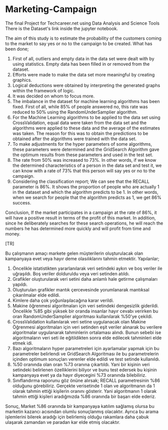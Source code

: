 # Marketing-Campaign
The final Project for Techcareer.net using Data Analysis and Science Tools
There is the Dataset's link inside the jupyter notebook.

The aim of this study is to estimate the probability of the customers coming to the market to say yes or no to the campaign to be created.
What has been done;
1. First of all, outliers and empty data in the data set were dealt with by using statistics. Empty data has been filled in or removed from the dataset.
2. Efforts were made to make the data set more meaningful by creating graphics.
3. Logical deductions were obtained by interpreting the generated graphs within the framework of logic.
4. It was decided on whom to focus more.
5. The imbalance in the dataset for machine learning algorithms has been fixed. First of all, while 85% of people answered no, this rate was reduced to 50% using the RandomUnderSamplier algorithm.
6. For the Machine Learning algorithms to be applied to the data set using CrossValidation, equal data were taken from the data set and the algorithms were applied to these data and the average of the estimates was taken. The reason for this was to obtain the predictions to be obtained after the algorithms were trained with the data set.
7. To make adjustments for the hyper parameters of some algorithms, these parameters were determined and the GridSearch Algorithm gave the optimum results from these parameters and used in the test set.
8. The rate from 50% was increased to 73%. In other words, if we know the determined characteristics of a person in the data set and test it, we can know with a rate of 73% that this person will say yes or no to the campaign.
9. Considering the classification report; We can see that the RECALL parameter is 86%.
It shows the proportion of people who are actually 1 in the dataset and which the algorithm predicts to be 1.
In other words, when we search for people that the algorithm predicts as 1, we get 86% success.

Conclusion,
If the market participates in a campaign at the rate of 86%, it will have a positive result in terms of the profit of this market. In addition, since he deliberately searches for these search operations, he will reach the numbers he has determined more quickly and will profit from time and money.


[TR]

Bu çalışmanın amaçı markete gelen müşterilerin oluşturulacak olan kampanyaya evet veya hayır deme olasılıklarını tahmin etmektir. 
Yapılanlar; 
1. Öncelikle istatistikten yararlanılarak veri setindeki aykırı ve boş veriler ile uğraşıldı. Boş veriler dolduruldu veya veri setinden atıldı. 
2. Grafikler oluşturularak veri setini daha anlamlı hale getirme çalışmaları yapıldı. 
3. Oluşturulan grafikler mantık çercevesinde yorumlanarak mantıksal çıkarılmalar elde edildi. 
4. Kimlere daha çok yoğunlaşılacağına karar verildi.
5. Makine öğrenmesi algoritmaları için veri setindeki dengesizlik giderildi. Öncelikle %85 gibi yüksek bir oranda insanlar hayır cevabı verirken bu oran RandomUnderSamplier algoritması kullanılarak %50'ye çekildi.
6. CrossValidation kullanılarak veri setine uygulanacak olan Makine Öğrenmesi algoritmaları için veri setinden eşit veriler alınarak bu verilere algoritmalar uygulanarak tahminlerin ortalaması alındı. Bunun sebebi ise algoritmaların veri seti ile eğitildikten sonra elde edilecek tahminleri elde etmek idi.
7. Bazı algoritmaların hyper parametreleri için ayarlamalar yapmak için bu parametreler belirlendi ve GridSearch Algoritması ile bu parametrelerin içinden optimum sonuçları verenler elde edildi ve test setinde kullanıldı.
8. %50 oranında olan oran %73 oranına çıkartıldı. Yani bir kişinin veri setindeki belirlenen özelliklerini biliyor ve bunu test edersek bu kişinin kampanyaya evet ya da hayır diyecegini %73 oranında bilebiliriz. 
9.  Sınıflandırma raporunu göz önüne alırsak; RECALL parametresinin %86 olduğunu görebiliriz. 
Gerçekte verisetinde 1 olan ve algoritmanın da 1 olarak tahmin ettiği kişilerin oranını gösterir. 
Yani algoritmanın 1 olarak tahmin ettiği kişileri aradığmızda %86 oranında bir başarı elde ederiz.

Sonuç,
Market %86 oranında bir kampanyaya katılım sağlamış olursa bu marketin kazancı acısından olumlu sonuçlanmış olacaktır. Ayrıca bu arama işlemlerini bilerek aradığı için belirlemiş olduğu rakamlara daha çabuk ulaşarak zamandan ve paradan kar elde etmiş olacaktır.

